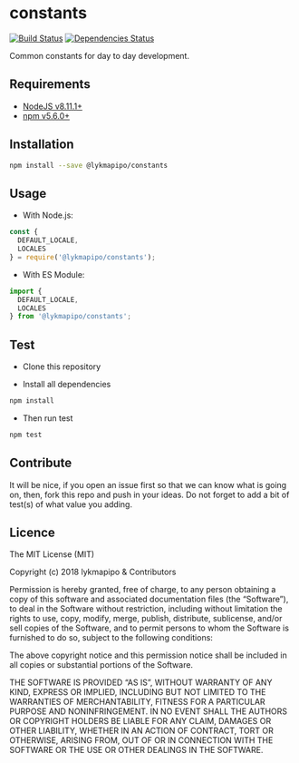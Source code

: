 # constants

[![Build Status](https://travis-ci.org/lykmapipo/constants.svg?branch=master)](https://travis-ci.org/lykmapipo/constants)
[![Dependencies Status](https://david-dm.org/lykmapipo/constants.svg?style=flat-square)](https://david-dm.org/lykmapipo/constants)

Common constants for day to day development.

## Requirements

- [NodeJS v8.11.1+](https://nodejs.org)
- [npm v5.6.0+](https://www.npmjs.com/)

## Installation

```sh
npm install --save @lykmapipo/constants
```

## Usage

- With Node.js:

```js
const {
  DEFAULT_LOCALE,
  LOCALES
} = require('@lykmapipo/constants');
```

- With ES Module:

```js
import {
  DEFAULT_LOCALE,
  LOCALES
} from '@lykmapipo/constants';
```

## Test

- Clone this repository

- Install all dependencies

```sh
npm install
```

- Then run test

```sh
npm test
```

## Contribute

It will be nice, if you open an issue first so that we can know what is going on, then, fork this repo and push in your ideas. Do not forget to add a bit of test(s) of what value you adding.

## Licence

The MIT License (MIT)

Copyright (c) 2018 lykmapipo & Contributors

Permission is hereby granted, free of charge, to any person obtaining a copy of this software and associated documentation files (the “Software”), to deal in the Software without restriction, including without limitation the rights to use, copy, modify, merge, publish, distribute, sublicense, and/or sell copies of the Software, and to permit persons to whom the Software is furnished to do so, subject to the following conditions:

The above copyright notice and this permission notice shall be included in all copies or substantial portions of the Software.

THE SOFTWARE IS PROVIDED “AS IS”, WITHOUT WARRANTY OF ANY KIND, EXPRESS OR IMPLIED, INCLUDING BUT NOT LIMITED TO THE WARRANTIES OF MERCHANTABILITY, FITNESS FOR A PARTICULAR PURPOSE AND NONINFRINGEMENT. IN NO EVENT SHALL THE AUTHORS OR COPYRIGHT HOLDERS BE LIABLE FOR ANY CLAIM, DAMAGES OR OTHER LIABILITY, WHETHER IN AN ACTION OF CONTRACT, TORT OR OTHERWISE, ARISING FROM, OUT OF OR IN CONNECTION WITH THE SOFTWARE OR THE USE OR OTHER DEALINGS IN THE SOFTWARE.
